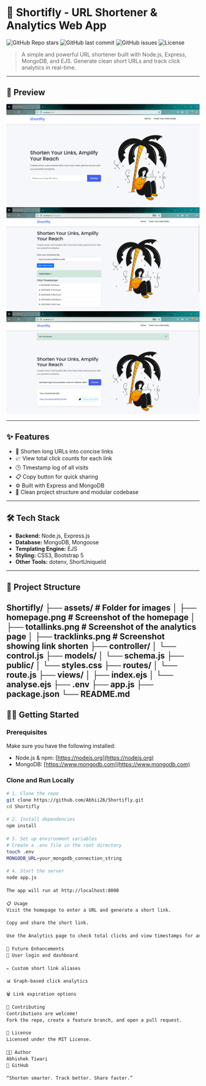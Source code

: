 # 🔗 Shortifly - URL Shortener & Analytics Web App

![GitHub Repo stars](https://img.shields.io/github/stars/Abhii26/Shortifly?style=social)
![GitHub last commit](https://img.shields.io/github/last-commit/Abhii26/Shortifly)
![GitHub issues](https://img.shields.io/github/issues/Abhii26/Shortifly)
![License](https://img.shields.io/github/license/Abhii26/Shortifly)

> A simple and powerful URL shortener built with Node.js, Express, MongoDB, and EJS. Generate clean short URLs and track click analytics in real-time.

---

## 📸 Preview

![Shortifly Home Page Demo](assets/homepage.png)
![Shortifly  Short Link Demo](assets/totallinks.png)
![Shortifly Track Links Page Demo](assets/tracklinks.png)

---

## ✨ Features

- 🔗 Shorten long URLs into concise links
- 📈 View total click counts for each link
- 🕒 Timestamp log of all visits
- 📋 Copy button for quick sharing
- ⚙️ Built with Express and MongoDB
- 📂 Clean project structure and modular codebase

---

## 🛠️ Tech Stack

- **Backend:** Node.js, Express.js
- **Database:** MongoDB, Mongoose
- **Templating Engine:** EJS
- **Styling:** CSS3, Bootstrap 5
- **Other Tools:** dotenv, ShortUniqueId

---

## 📁 Project Structure

Shortifly/
├── assets/              # Folder for images
│   ├── homepage.png    # Screenshot of the homepage
│   ├── totallinks.png  # Screenshot of the analytics page
│   ├── tracklinks.png   # Screenshot showing link shorten
├── controller/
│   └── control.js
├── models/
│   └── schema.js
├── public/
│   └── styles.css
├── routes/
│   └── route.js
├── views/
│   ├── index.ejs
│   └── analyse.ejs
├── .env
├── app.js
├── package.json
└── README.md
---

## 🧑‍💻 Getting Started

### Prerequisites

Make sure you have the following installed:

- Node.js & npm: [https://nodejs.org](https://nodejs.org)
- MongoDB: [https://www.mongodb.com](https://www.mongodb.com)

### Clone and Run Locally

```bash
# 1. Clone the repo
git clone https://github.com/Abhii26/Shortifly.git
cd Shortifly

# 2. Install dependencies
npm install

# 3. Set up environment variables
# Create a .env file in the root directory
touch .env
MONGODB_URL=your_mongodb_connection_string

# 4. Start the server
node app.js

The app will run at http://localhost:8000

📋 Usage
Visit the homepage to enter a URL and generate a short link.

Copy and share the short link.

Use the Analytics page to check total clicks and view timestamps for any short URL.

🚧 Future Enhancements
🔐 User login and dashboard

✏️ Custom short link aliases

📊 Graph-based click analytics

🗑️ Link expiration options

🤝 Contributing
Contributions are welcome!
Fork the repo, create a feature branch, and open a pull request.

📜 License
Licensed under the MIT License.

👨‍💻 Author
Abhishek Tiwari
🔗 GitHub

“Shorten smarter. Track better. Share faster.”

